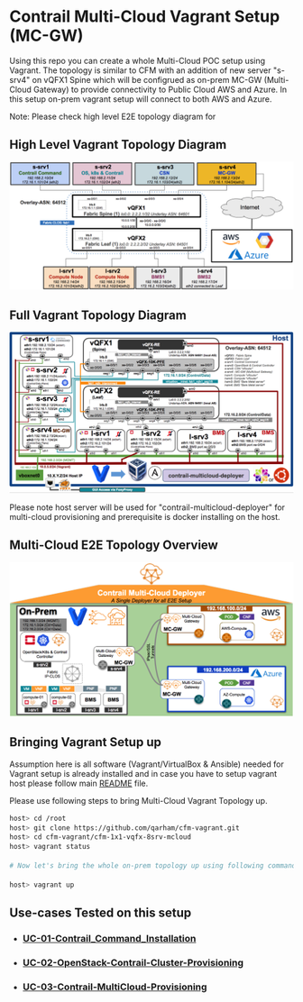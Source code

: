 # Contrail Multi-Cloud Vagrant Setup (MC-GW)

Using this repo you can create a whole Multi-Cloud POC setup using Vagrant. The topology is similar to CFM with an addition of new server "s-srv4" on vQFX1 Spine which will be configrued as on-prem MC-GW (Multi-Cloud Gateway) to provide connectivity to Public Cloud AWS and Azure. In this setup on-prem vagrant setup will connect to both AWS and Azure.

Note: Please check high level E2E topology diagram for 

## High Level Vagrant Topology Diagram

![Multi Cloud](images/mcloud-1x1vQFX-Top-Overview.png)

## Full Vagrant Topology Diagram

![Multi Cloud](images/mcloud-1x1vQFX-Full-Top.png)

Please note host server will be used for "contrail-multicloud-deployer" for multi-cloud provisioning and prerequisite is docker installing on the host.

## Multi-Cloud E2E Topology Overview

![Multi Cloud](images/mcloud-E2E-Top-overview.png)


## Bringing Vagrant Setup up

Assumption here is all software (Vagrant/VirtualBox & Ansible) needed for Vagrant setup is already installed and in case you have to setup vagrant host please follow main [README](../README.md) file.

Please use following steps to bring Multi-Cloud Vagrant Topology up.

```bash
host> cd /root
host> git clone https://github.com/qarham/cfm-vagrant.git
host> cd cfm-vagrant/cfm-1x1-vqfx-8srv-mcloud
host> vagrant status

# Now let's bring the whole on-prem topology up using following command

host> vagrant up

 ```

## Use-cases Tested on this setup

* ### [UC-01-Contrail_Command_Installation](../docs/multi-cloud/01-Install-Contrail-Command.md)

* ### [UC-02-OpenStack-Contrail-Cluster-Provisioning](../docs/multi-cloud/02-OpenStack-Contrail-Cluster-Provisioning.md)

* ### [UC-03-Contrail-MultiCloud-Provisioning](../docs/multi-cloud/03-Contrail-MultiCloud-Provisioning.md)


